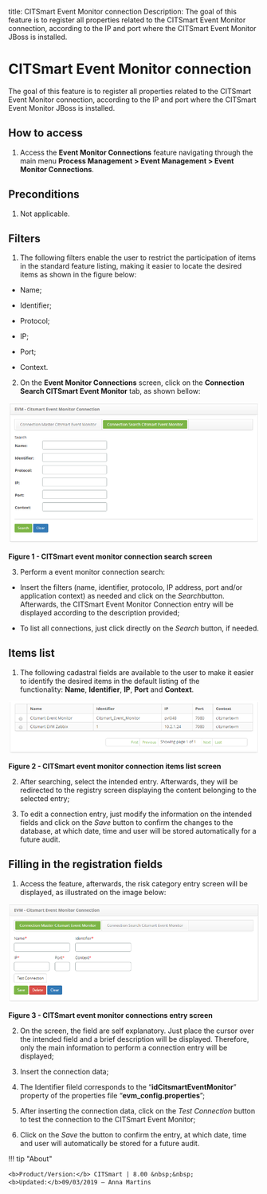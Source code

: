 title: CITSmart Event Monitor connection
Description: The goal of this feature is to register all properties related to the CITSmart Event Monitor connection, according to the IP and port where the CITSmart Event Monitor JBoss is installed.

# CITSmart Event Monitor connection

The goal of this feature is to register all properties related to the CITSmart
Event Monitor connection, according to the IP and port where the CITSmart Event
Monitor JBoss is installed.

How to access
-------------

1.  Access the **Event Monitor Connections** feature navigating through the main
    menu **Process Management > Event Management > Event Monitor
    Connections**.

Preconditions
-------------

1.  Not applicable.

Filters
-------

1.  The following filters enable the user to restrict the participation of items
    in the standard feature listing, making it easier to locate the desired
    items as shown in the figure below:

-   Name;

-   Identifier;

-   Protocol;

-   IP;

-   Port;

-   Context.

2.  On the **Event Monitor Connections** screen, click on the **Connection
    Search CITSmart Event Monitor** tab, as shown bellow:

   ![figure](images/conexao-1.png)
   
   **Figure 1 - CITSmart event monitor connection search screen**

3.  Perform a event monitor connection search:

-   Insert the filters (name, identifier, protocolo, IP address, port and/or
    application context) as needed and click on the *Search*button. Afterwards,
    the CITSmart Event Monitor Connection entry will be displayed according to
    the description provided;

-   To list all connections, just click directly on the *Search* button, if
    needed.

Items list
----------

1.  The following cadastral fields are available to the user to make it easier
    to identify the desired items in the default listing of the
    functionality: **Name**, **Identifier**, **IP**, **Port** and **Context**.

   ![figure](images/conexao-2.png)
   
   **Figure 2 - CITSmart event monitor connection items list screen**

2.  After searching, select the intended entry. Afterwards, they will be
    redirected to the registry screen displaying the content belonging to the
    selected entry;

3.  To edit a connection entry, just modify the information on the intended
    fields and click on the *Save* button to confirm the changes to the
    database, at which date, time and user will be stored automatically for a
    future audit.

Filling in the registration fields
----------------------------------

1.  Access the feature, afterwards, the risk category entry screen will be
    displayed, as illustrated on the image below:

   ![figure](images/conexao-3.png)
   
   **Figure 3 - CITSmart event monitor connections entry screen**

2.  On the screen, the field are self explanatory. Just place the cursor over
    the intended field and a brief description will be displayed. Therefore,
    only the main information to perform a connection entry will be displayed;

3.  Insert the connection data;

4.  The Identifier fileld corresponds to the “**idCitsmartEventMonitor**”
    property of the properties file “**evm_config.properties**”;

5.  After inserting the connection data, click on the *Test Connection* button
    to test the connection to the CITSmart Event Monitor;

6.  Click on the *Save* the button to confirm the entry, at which date, time and
    user will automatically be stored for a future audit.



!!! tip "About"

    <b>Product/Version:</b> CITSmart | 8.00 &nbsp;&nbsp;
    <b>Updated:</b>09/03/2019 – Anna Martins

